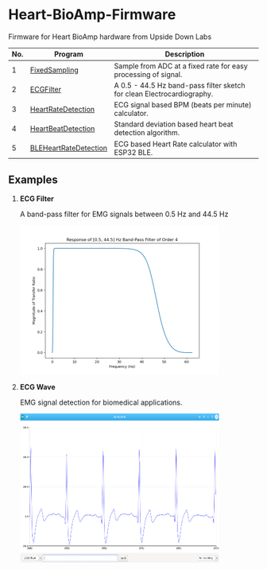 # Heart-BioAmp-Firmware
Firmware for Heart BioAmp hardware from Upside Down Labs

| No. | Program | Description |
| ---- | ------- | --------- |
|1 | [FixedSampling](1_FixedSampling)| Sample from ADC at a fixed rate for easy processing of signal.|
|2 | [ECGFilter](2_ECGFilter)| A 0.5 - 44.5 Hz band-pass filter sketch for clean Electrocardiography.|
|3 | [HeartRateDetection](3_HeartRateDetection)| ECG signal based BPM (beats per minute) calculator.|
|4 | [HeartBeatDetection](4_HeartBeatDetection)| Standard deviation based heart beat detection algorithm.|
|5 | [BLEHeartRateDetection](5_BLEHeartRateDetection)| ECG based Heart Rate calculator with ESP32 BLE.|


## Examples

1. **ECG Filter**

    A band-pass filter for EMG signals between 0.5 Hz and 44.5 Hz

    <img src="2_ECGFilter/ECGFilter.png" height="300" width="400">
    

2. **ECG Wave**

    EMG signal detection for biomedical applications.

    <img src="2_ECGFilter/ECGWaves.png" height="300" width="400">
